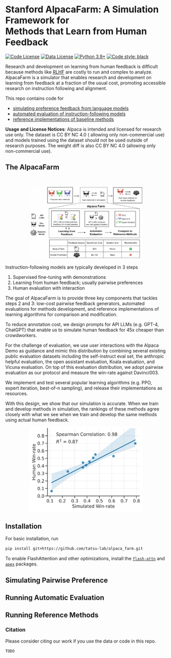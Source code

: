 # Stanford AlpacaFarm: A Simulation Framework for <br/>Methods that Learn from Human Feedback

[![Code License](https://img.shields.io/badge/Code%20License-Apache_2.0-green.svg)](https://github.com/tatsu-lab/alpaca_farm/blob/main/LICENSE)
[![Data License](https://img.shields.io/badge/Data%20License-CC%20By%20NC%204.0-red.svg)](https://github.com/tatsu-lab/alpaca_farm/blob/main/DATA_LICENSE)
[![Python 3.9+](https://img.shields.io/badge/python-3.9+-blue.svg)](https://www.python.org/downloads/release/python-390/)
[![Code style: black](https://img.shields.io/badge/code%20style-black-000000.svg)](https://github.com/psf/black)

Research and development on learning from human feedback is difficult because methods like [RLHF](https://arxiv.org/abs/2203.02155) are costly to run and complex to analyze.
AlpacaFarm is a simulator that enables research and development on learning from feedback at a fraction of the usual cost,
promoting accessible research on instruction following and alignment.

This repo contains code for

- [simulating preference feedback from language models](#simulating-pairwise-preference)
- [automated evaluation of instruction-following models](#running-automatic-evaluation)
- [reference implementations of baseline methods](#running-reference-methods)

**Usage and License Notices**: Alpaca is intended and licensed for research use only. The dataset is CC BY NC 4.0 (
allowing only non-commercial use) and models trained using the dataset should not be used outside of research purposes.
The weight diff is also CC BY NC 4.0 (allowing only non-commercial use).

## The AlpacaFarm

<br>
<p style="text-align:center;">
  <img style="max-width:70%; height:auto;" src="./assets/fig1.jpg" alt="Workflow">
</p>

Instruction-following models are typically developed in 3 steps
1. Supervised fine-tuning with demonstrations
2. Learning from human feedback; usually pairwise preferences
3. Human evaluation with interaction

The goal of AlpacaFarm is to provide three key components that tackles steps 2 and 3: 
low-cost pairwise feedback generators, automated evaluations for methods development, and reference implementations of learning algorithms for comparison and modification. 

To reduce annotation cost, we design prompts for API LLMs (e.g. GPT-4, ChatGPT) that enable us to simulate human feedback for 45x cheaper than crowdworkers.

For the challenge of evaluation, we use user interactions with the Alpaca Demo as guidance and mimic this distribution by combining several existing public evaluation datasets including the self-instruct eval set, the anthropic helpful evaluation, the open assistant evaluation, Koala evaluation, and Vicuna evaluation.
On top of this evaluation distribution, we adopt pairwise evaluation as our protocol and measure the win-rate against Davinci003.

We implement and test several popular learning algorithms (e.g. PPO, expert iteration, best-of-n sampling), and release their implementations as resources.

With this design, we show that our simulation is accurate. When we train and develop methods in simulation, the rankings of these methods agree closely with what we see when we train and develop the same methods using actual human feedback.
<p style="text-align:center;">
  <img style="max-width:70%; height:auto;" src="./assets/method_corr.png" alt="Workflow">
</p>

## Installation

For basic installation, run

```bash
pip install git+https://github.com/tatsu-lab/alpaca_farm.git
```

To enable FlashAttention and other optimizations, install
the [`flash-attn`](https://github.com/HazyResearch/flash-attention) and [`apex`](https://github.com/NVIDIA/apex)
packages.

## Simulating Pairwise Preference

## Running Automatic Evaluation

## Running Reference Methods

### Citation

Please consider citing our work if you use the data or code in this repo.

```
TODO
```
